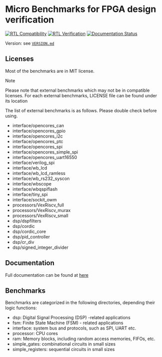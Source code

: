 # Micro Benchmarks for FPGA design verification

[![RTL Compatibility](https://github.com/tangxifan/micro_benchmark/actions/workflows/rtl_compatibility.yml/badge.svg)](https://github.com/tangxifan/micro_benchmark/actions/workflows/rtl_compatibility.yml)
[![RTL Verification](https://github.com/tangxifan/micro_benchmark/actions/workflows/rtl_verification.yml/badge.svg)](https://github.com/tangxifan/micro_benchmark/actions/workflows/rtl_verification.yml)
[![Documentation Status](https://readthedocs.org/projects/micro-benchmark/badge/?version=latest)](https://micro-benchmark.readthedocs.io/en/latest/?badge=latest)

Version: see [`VERSION.md`](VERSION.md)

## Licenses

Most of the benchmarks are in MIT license. 

> [!NOTE]
> Please note that external benchmarks which may not be in compatible licenses. For each external benchmarks, LICENSE file can be found under its location


The list of external benchmarks is as follows. Please double check before using.

- interface/opencores\_can
- interface/opencores\_gpio
- interface/opencores\_i2c
- interface/opencores\_ptc
- interface/opencores\_spi
- interface/opencores\_simple\_spi
- interface/opencores\_uart16550
- interface/verilog\_spi
- interface/wb\_lcd
- interface/wb\_lcd\_ramless
- interface/wb\_rs232\_syscon
- interface/wbscope
- interface/wbqspiflash
- interface/tiny\_spi
- interface/sockit\_owm
- processors/VexRiscv\_full
- processors/VexRiscv\_murax
- processors/VexRiscv\_small
- dsp/dspfilters
- dsp/cordic
- dsp/cordic\_core
- dsp/pid\_controller
- dsp/cr\_div
- dsp/signed\_integer\_divider

## Documentation

Full documentation can be found at [here](https://micro-benchmark.readthedocs.io/)
## Benchmarks

Benchmarks are categorized in the following directories, depending their logic functions:

- dsp: Digital Signal Processing (DSP) -related applications
- fsm: Finite State Machine (FSM) - related applications
- interface: system bus and protocols, such as SPI, UART etc.
- processor: CPU cores
- ram: Memory blocks, including random access memories, FIFOs, etc.
- simple_gates: combinational circuits in small sizes
- simple_registers: sequential circuits in small sizes
